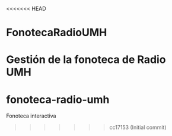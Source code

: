 <<<<<<< HEAD
# FonotecaRadioUMH
Gestión de la fonoteca de Radio UMH
=======
# fonoteca-radio-umh
Fonoteca interactiva
>>>>>>> cc17153 (Initial commit)
